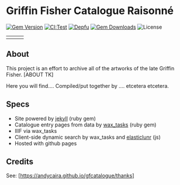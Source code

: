 # Griffin Fisher Catalogue Raisonné 

[![Gem Version](https://badge.fury.io/rb/wax_theme.svg)](https://badge.fury.io/rb/wax_tasks)
[![CI:Test](https://github.com/minicomp/wax/workflows/ci:test/badge.svg)](https://github.com/minicomp/wax/actions?query=workflow%3Aci%3Atest)
[![Depfu](https://badges.depfu.com/badges/9d4da973f2cd2680c11ca34738c2dfb2/overview.svg)](https://depfu.com/github/minicomp/wax?project_id=10550)
[![Gem Downloads](https://img.shields.io/gem/dt/wax_theme.svg?color=046d0b)](https://badge.fury.io/rb/wax_theme)
![License](https://img.shields.io/github/license/minicomp/wax_tasks.svg?color=c6a1e0)


<table style="width:100%;"><tr>
  <td><a href="https://andycaira.github.io/gfcatalogue"><img src="" /></a></td>
  <td><a href="https://andycaira.github.io/gfcatalogue"><img src=""/></a></td>
  <td><a href="https://andycaira.github.io/gfcatalogue"><img src="" /></a></td>
</tr></table>

## About

This project is an effort to archive all of the artworks of the late Griffin Fisher. [ABOUT TK]

Here you will find.... Compiled/put together by .... etcetera etcetera.

## Specs

- Site powered by [jekyll](https://rubygems.org/gems/jekyll) (ruby gem)
- Catalogue entry pages from data by [wax_tasks](https://rubygems.org/gems/wax_tasks) (ruby gem)
- IIIF via wax_tasks
- Client-side dynamic search by wax_tasks and [elasticlunr]() (js)
- Hosted with github pages

## Credits

See: [https://andycaira.github.io/gfcatalogue/thanks]